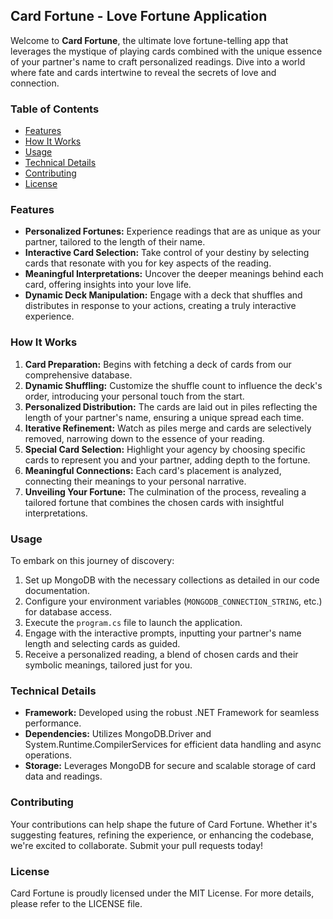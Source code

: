 ## Card Fortune - Love Fortune Application

Welcome to **Card Fortune**, the ultimate love fortune-telling app that leverages the mystique of playing cards combined with the unique essence of your partner's name to craft personalized readings. Dive into a world where fate and cards intertwine to reveal the secrets of love and connection.

### Table of Contents

- [Features](#features)
- [How It Works](#how-it-works)
- [Usage](#usage)
- [Technical Details](#technical-details)
- [Contributing](#contributing)
- [License](#license)

### Features

- **Personalized Fortunes:** Experience readings that are as unique as your partner, tailored to the length of their name.
- **Interactive Card Selection:** Take control of your destiny by selecting cards that resonate with you for key aspects of the reading.
- **Meaningful Interpretations:** Uncover the deeper meanings behind each card, offering insights into your love life.
- **Dynamic Deck Manipulation:** Engage with a deck that shuffles and distributes in response to your actions, creating a truly interactive experience.

### How It Works

1. **Card Preparation:** Begins with fetching a deck of cards from our comprehensive database.
2. **Dynamic Shuffling:** Customize the shuffle count to influence the deck's order, introducing your personal touch from the start.
3. **Personalized Distribution:** The cards are laid out in piles reflecting the length of your partner's name, ensuring a unique spread each time.
4. **Iterative Refinement:** Watch as piles merge and cards are selectively removed, narrowing down to the essence of your reading.
5. **Special Card Selection:** Highlight your agency by choosing specific cards to represent you and your partner, adding depth to the fortune.
6. **Meaningful Connections:** Each card's placement is analyzed, connecting their meanings to your personal narrative.
7. **Unveiling Your Fortune:** The culmination of the process, revealing a tailored fortune that combines the chosen cards with insightful interpretations.

### Usage

To embark on this journey of discovery:

1. Set up MongoDB with the necessary collections as detailed in our code documentation.
2. Configure your environment variables (`MONGODB_CONNECTION_STRING`, etc.) for database access.
3. Execute the `program.cs` file to launch the application.
4. Engage with the interactive prompts, inputting your partner's name length and selecting cards as guided.
5. Receive a personalized reading, a blend of chosen cards and their symbolic meanings, tailored just for you.

### Technical Details

- **Framework:** Developed using the robust .NET Framework for seamless performance.
- **Dependencies:** Utilizes MongoDB.Driver and System.Runtime.CompilerServices for efficient data handling and async operations.
- **Storage:** Leverages MongoDB for secure and scalable storage of card data and readings.

### Contributing

Your contributions can help shape the future of Card Fortune. Whether it's suggesting features, refining the experience, or enhancing the codebase, we're excited to collaborate. Submit your pull requests today!

### License

Card Fortune is proudly licensed under the MIT License. For more details, please refer to the LICENSE file.
